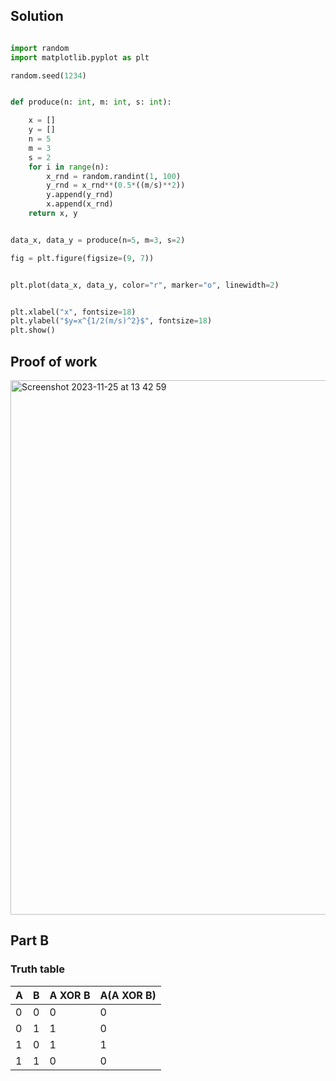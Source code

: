 ## Solution ##

```.py

import random
import matplotlib.pyplot as plt

random.seed(1234)


def produce(n: int, m: int, s: int):

    x = []
    y = []
    n = 5
    m = 3
    s = 2
    for i in range(n):
        x_rnd = random.randint(1, 100)
        y_rnd = x_rnd**(0.5*((m/s)**2))
        y.append(y_rnd)
        x.append(x_rnd)
    return x, y


data_x, data_y = produce(n=5, m=3, s=2)

fig = plt.figure(figsize=(9, 7))


plt.plot(data_x, data_y, color="r", marker="o", linewidth=2)


plt.xlabel("x", fontsize=18)
plt.ylabel("$y=x^{1/2(m/s)^2}$", fontsize=18)
plt.show()

```

## Proof of work ##

<img width="855" alt="Screenshot 2023-11-25 at 13 42 59" src="https://github.com/yuxuantaoisak/unit_2/assets/144768397/0320a650-893e-4a5d-b09c-9894b5866c46">


## Part B ##

### Truth table ###

| A | B | A XOR B | A(A XOR B) |
|---|---|---------|------------|
| 0 | 0 | 0       | 0          |
| 0 | 1 | 1       | 0          |
| 1 | 0 | 1       | 1          |
| 1 | 1 | 0       | 0          |
